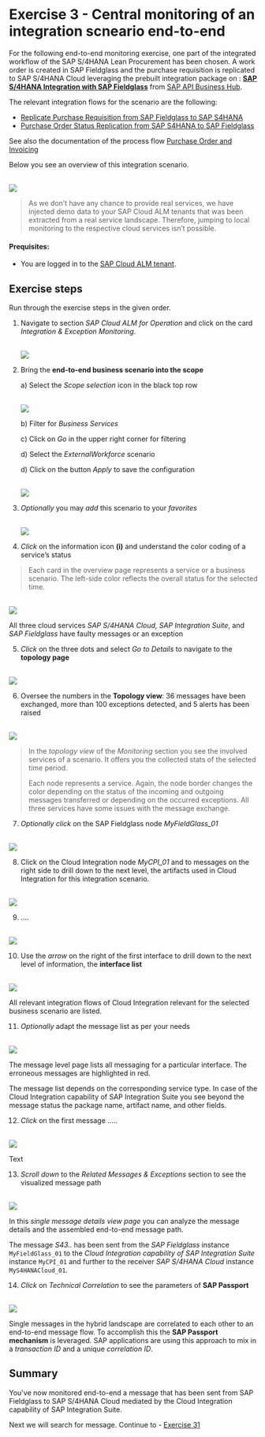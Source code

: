 # Exercise 3 - Central monitoring of an integration scneario end-to-end

For the following end-to-end monitoring exercise, one part of the integrated workflow of the SAP S/4HANA Lean Procurement has been chosen. A work order is created in SAP Fieldglass and the purchase requisition is replicated to SAP S/4HANA Cloud leveraging the prebuilt integration package on : **[SAP S/4HANA Integration with SAP Fieldglass](https://api.sap.com/package/SAPS4HANAintegrationwithSAPFieldglass/overview)** from [SAP API Business Hub](https://api.sap.com/). 

The relevant integration flows for the scenario are the following:
- [Replicate Purchase Requisition from SAP Fieldglass to SAP S4HANA](https://api.sap.com/integrationflow/Replicate_Purchase_Requisition_from_Fieldglass_to_S4HANA)
- [Purchase Order Status Replication from SAP S4HANA to SAP Fieldglass](https://api.sap.com/integrationflow/Purchase_Order_Status_Replication_from_S4HANA_to_Fieldglass)


See also the documentation of the process flow [Purchase Order and Invoicing](https://help.sap.com/docs/SAP_FIELDGLASS_INTEGRATION/bf3d1caf8c1f4f69801b37a45ac1d1b3/046b0d5f642346bd8624f1b741956585.html)

Below you see an overview of this integration scenario.

<br>![](/exercises/ex3/images/IMDiagramFieldglassS4Int.png)

>
> As we don’t have any chance to provide real services, we have injected demo data to your SAP Cloud ALM tenants that was been extracted from a real service landscape. Therefore, jumping to local monitoring to the respective cloud services isn’t possible.
>

#### Prequisites:
- You are logged in to the [SAP Cloud ALM tenant](https://teched22-cloudalm-003.authentication.eu10.hana.ondemand.com/login).

## Exercise steps

Run through the exercise steps in the given order.

1.	Navigate to section *SAP Cloud ALM for Operation* and click on the card *Integration & Exception Monitoring*.

     <br>![](/exercises/ex1/images/CALMLandingIntExMon.png)

2. Bring the **end-to-end business scenario into the scope**

   a) Select the *Scope selection* icon in the black top row

     <br>![](/exercises/ex3/images/IMScopeSelectionWorkforce.png)

   b)  Filter for *Business Services*

   c)  Click on *Go* in the upper right corner for filtering

   d)  Select the *ExternalWorkforce* scenario

   d)  Click on the button *Apply* to save the configuration

     <br>![](/exercises/ex3/images/ScopeSelectionService.png)

3.	*Optionally* you may *add* this scenario to your *favorites*

     <br>![](/exercises/ex3/images/IMWorkforceFavourite.png) 

4.	*Click* on the information icon **(i)** and understand the color coding of a service’s status

   >
   > Each card in the overview page represents a service or a business scenario. The left-side color reflects the overall status for the selected time.
   >

   <br>![](/exercises/ex3/images/IMOverviewCardInfo.png) 
   
   All three cloud services *SAP S/4HANA Cloud, SAP Integration Suite*, and *SAP Fieldglass* have faulty messages or an exception

5.	*Click* on the three dots and select *Go to Details* to navigate to the **topology page**

   <br>![](/exercises/ex3/images/IMOverviewSwitchToDetails.png) 
   
6.	Oversee the numbers in the **Topology view**: 36 messages have been exchanged, more than 100 exceptions detected, and 5 alerts has been raised

   <br>![](/exercises/ex3/images/IMWorkforceTopology.png) 
   
   >
   > In the *topology view* of the *Monitoring* section you see the involved services of a scenario. It offers you the collected stats of the selected time period.
   >
   > Each node represents a service. Again, the node border changes the color depending on the status of the incoming and outgoing messages transferred or depending on the occurred exceptions. All three services have some issues with the message exchange.
   >
   
7.	*Optionally* *click* on the SAP Fieldglass node *MyFieldGlass_01*

   <br>![](/exercises/ex3/images/IMWorkforceTopoFieldglass.png) 
   
8.	Click on the Cloud Integration node *MyCPI_01* and to messages on the right side to drill down to the next level, the artifacts used in Cloud Integration for this integration scenario.

   <br>![](/exercises/ex3/images/IMWorkforceTopoCPI.png) 
   
9.	....

   <br>![](/exercises/ex3/images/IMWorkforceTopoS4.png) 
    
10.	Use the *arrow* on the right of the first interface to drill down to the next level of information, the **interface list**

   <br>![](/exercises/ex3/images/IMWorkforceCPIInterfaceList.png) 
   
   All relevant integration flows of Cloud Integration relevant for the selected business scenario are listed.
   
11.	*Optionally* adapt the message list as per your needs

   <br>![](/exercises/ex3/images/IMWorkforceMessageListAdapt.png) 
   
   The message level page lists all messaging for a particular interface. The erroneous messages are highlighted in red.

   The message list depends on the corresponding service type. In case of the Cloud Integration capability of SAP Integration Suite you see beyond the message status the package name, artifact name, and other fields.

   
12.	*Click* on the first message .....

   <br>![](/exercises/ex3/images/IMWorkforceFirstMessage.png) 
   
   Text
   
13.	*Scroll down* to the *Related Messages & Exceptions* section to see the visualized message path

   <br>![](/exercises/ex3/images/IMWorkforceFirstMessage.png) 
   
   In this *single message details view page* you can analyze the message details and the assembled end-to-end message path.
   
   The message *S43..* has been sent from the *SAP Fieldglass* instance `MyFieldGlass_01` to the *Cloud Integration capability of SAP Integration Suite* instance `MyCPI_01` and further to the receiver *SAP S/4HANA Cloud* instance `MyS4HANACloud_01`.
   
14.	*Click* on *Technical Correlation* to see the parameters of **SAP Passport**

   <br>![](/exercises/ex3/images/IMWorkforceSAPPassport.png) 
   
   Single messages in the hybrid landscape are correlated to each other to an end-to-end message flow. To accomplish this the **SAP Passport mechanism** is leveraged. SAP applications are using this approach to mix in a *transaction ID* and a unique *correlation ID*.
   
   
   
## Summary

You've now monitored end-to-end a message that has been sent from SAP Fieldglass to SAP S/4HANA Cloud mediated by the Cloud Integration capability of SAP Integration Suite.

Next we will search for message. Continue to - [Exercise 31](../ex31/readme.md)

<!--
<br>![](/exercises/ex2/images/02_01_0010.png)


After completing these steps you will have...

1.	Enter this code.
```abap
DATA(lt_params) = request->get_form_fields(  ).
READ TABLE lt_params REFERENCE INTO DATA(lr_params) WITH KEY name = 'cmd'.
  IF sy-subrc = 0.
    response->set_status( i_code = 200
                     i_reason = 'Everything is fine').
    RETURN.
  ENDIF.

```
-->

